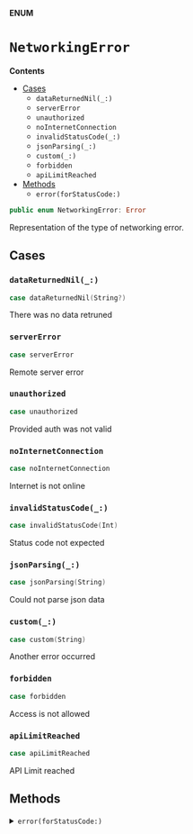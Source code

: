 **ENUM**

# `NetworkingError`

**Contents**

- [Cases](#cases)
  - `dataReturnedNil(_:)`
  - `serverError`
  - `unauthorized`
  - `noInternetConnection`
  - `invalidStatusCode(_:)`
  - `jsonParsing(_:)`
  - `custom(_:)`
  - `forbidden`
  - `apiLimitReached`
- [Methods](#methods)
  - `error(forStatusCode:)`

```swift
public enum NetworkingError: Error
```

Representation of the type of networking error.

## Cases
### `dataReturnedNil(_:)`

```swift
case dataReturnedNil(String?)
```

There was no data retruned

### `serverError`

```swift
case serverError
```

Remote server error

### `unauthorized`

```swift
case unauthorized
```

Provided auth was not valid

### `noInternetConnection`

```swift
case noInternetConnection
```

Internet is not online

### `invalidStatusCode(_:)`

```swift
case invalidStatusCode(Int)
```

Status code not expected

### `jsonParsing(_:)`

```swift
case jsonParsing(String)
```

Could not parse json data

### `custom(_:)`

```swift
case custom(String)
```

Another error occurred

### `forbidden`

```swift
case forbidden
```

Access is not allowed

### `apiLimitReached`

```swift
case apiLimitReached
```

API Limit reached

## Methods
<details><summary markdown="span"><code>error(forStatusCode:)</code></summary>

```swift
static func error(forStatusCode code: Int) -> NetworkingError?
```

Provides interface to check and return `NetworkError` type as per status code.
- Parameter code: the http status code recieved from server.

#### Parameters

| Name | Description |
| ---- | ----------- |
| code | the http status code recieved from server. |

</details>